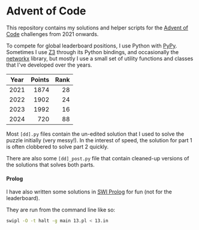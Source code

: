 # Advent of Code

This repository contains my solutions and helper scripts for the [Advent of Code](https://adventofcode.com/) challenges from 2021 onwards.

To compete for global leaderboard positions, I use Python with [PyPy](https://www.pypy.org/).
Sometimes I use [Z3](https://github.com/Z3Prover/z3) through its Python bindings, and occasionally the [networkx](https://networkx.org/) library,
but mostly I use a small set of utility functions and classes that I've developed over the years.

| Year | Points | Rank |
|------|-------:|-----:|
| 2021 |   1874 |   28 |
| 2022 |   1902 |   24 |
| 2023 |   1992 |   16 |
| 2024 |    720 |   88 |

Most `[dd].py` files contain the un-edited solution that I used to solve the puzzle initially (very messy!).
In the interest of speed, the solution for part 1 is often clobbered to solve part 2 quickly.

There are also some `[dd]_post.py` file that contain cleaned-up versions of the solutions that solves both parts.

#### Prolog

I have also written some solutions in [SWI Prolog](https://www.swi-prolog.org/) for fun (not for the leaderboard).

They are run from the command line like so:
```bash
swipl -O -t halt -g main 13.pl < 13.in
```
